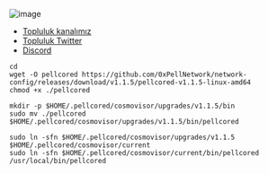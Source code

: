 


![image](https://github.com/user-attachments/assets/92f91289-34af-46ec-a9dc-54e45924d356)



 * [Topluluk kanalımız](https://t.me/corenodechat)<br>
 * [Topluluk Twitter](https://twitter.com/corenodeHQ)<br>
 * [Discord](https://discord.com/invite/0glabs)<br>


```
cd
wget -O pellcored https://github.com/0xPellNetwork/network-config/releases/download/v1.1.5/pellcored-v1.1.5-linux-amd64
chmod +x ./pellcored
```
```
mkdir -p $HOME/.pellcored/cosmovisor/upgrades/v1.1.5/bin
sudo mv ./pellcored $HOME/.pellcored/cosmovisor/upgrades/v1.1.5/bin/pellcored
```
```
sudo ln -sfn $HOME/.pellcored/cosmovisor/upgrades/v1.1.5 $HOME/.pellcored/cosmovisor/current
sudo ln -sfn $HOME/.pellcored/cosmovisor/current/bin/pellcored /usr/local/bin/pellcored
```
